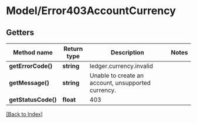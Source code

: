 # Model/Error403AccountCurrency

## Getters

Method name | Return type | Description | Notes
------------ | ------------- | ------------- | -------------
**getErrorCode()** | **string** | ledger.currency.invalid |
**getMessage()** | **string** | Unable to create an account, unsupported currency. |
**getStatusCode()** | **float** | 403 |

[[Back to Index]](../index.md)
